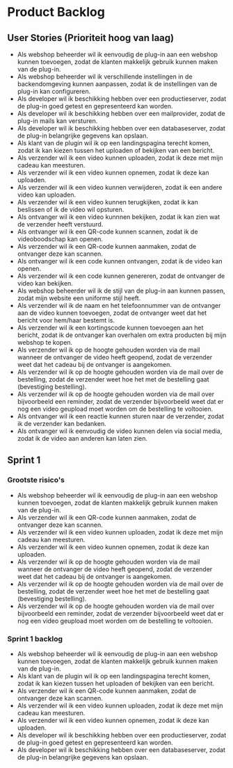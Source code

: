 # Product Backlog

## User Stories (Prioriteit hoog van laag)

* Als webshop beheerder wil ik eenvoudig de plug-in aan een webshop kunnen toevoegen, zodat de klanten makkelijk gebruik kunnen maken van de plug-in.
* Als webshop beheerder wil ik verschillende instellingen in de backendomgeving kunnen aanpassen, zodat ik de instellingen van de plug-in kan configureren.
* Als developer wil ik beschikking hebben over een productieserver, zodat de plug-in goed getest en gepresenteerd kan worden.
* Als developer wil ik beschikking hebben over een mailprovider, zodat de plug-in mails kan versturen.
* Als developer wil ik beschikking hebben over een databaseserver, zodat de plug-in belangrijke gegevens kan opslaan.
* Als klant van de plugin wil ik op een landingspagina terecht komen, zodat ik kan kiezen tussen het uploaden of bekijken van een bericht.
* Als verzender wil ik een video kunnen uploaden, zodat ik deze met mijn cadeau kan meesturen.
* Als verzender wil ik een video kunnen opnemen, zodat ik deze kan uploaden.
* Als verzender wil ik een video kunnen verwijderen, zodat ik een andere video kan uploaden.
* Als verzender wil ik een video kunnen terugkijken, zodat ik kan beslissen of ik de video wil opsturen.
* Als ontvanger wil ik een video kunnnen bekijken, zodat ik kan zien wat de verzender heeft verstuurd.
* Als ontvanger wil ik een QR-code kunnen scannen, zodat ik de videoboodschap kan openen.
* Als verzender wil ik een QR-code kunnen aanmaken, zodat de ontvanger deze kan scannen.
* Als ontvanger wil ik een code kunnen ontvangen, zodat ik de video kan openen.
* Als verzender wil ik een code kunnen genereren, zodat de ontvanger de video kan bekijken.
* Als webshop beheerder wil ik de stijl van de plug-in aan kunnen passen, zodat mijn website een uniforme stijl heeft.
* Als verzender wil ik de naam en het telefoonnummer van de ontvanger aan de video kunnen toevoegen, zodat de ontvanger weet dat het bericht voor hem/haar bestemt is.
* Als verzender wil ik een kortingscode kunnen toevoegen aan het bericht, zodat ik de ontvanger kan overhalen om extra producten bij mijn webshop te kopen.
* Als verzender wil ik op de hoogte gehouden worden via de mail wanneer de ontvanger de video heeft geopend, zodat de verzender weet dat het cadeau bij de ontvanger is aangekomen.
* Als verzender wil ik op de hoogte gehouden worden via de mail over de bestelling, zodat de verzender weet hoe het met de bestelling gaat (bevestiging bestelling).
* Als verzender wil ik op de hoogte gehouden worden via de mail over bijvoorbeeld een reminder, zodat de verzender bijvoorbeeld weet dat er nog een video geupload moet worden om de bestelling te voltooien.
* Als ontvanger wil ik een reactie kunnen sturen naar de verzender, zodat ik de verzender kan bedanken.
* Als ontvanger wil ik eenvoudig de video kunnen delen via social media, zodat ik de video aan anderen kan laten zien.

## Sprint 1

### Grootste risico's
* Als webshop beheerder wil ik eenvoudig de plug-in aan een webshop kunnen toevoegen, zodat de klanten makkelijk gebruik kunnen maken van de plug-in.
* Als verzender wil ik een QR-code kunnen aanmaken, zodat de ontvanger deze kan scannen.
* Als verzender wil ik een video kunnen uploaden, zodat ik deze met mijn cadeau kan meesturen.
* Als verzender wil ik een video kunnen opnemen, zodat ik deze kan uploaden.
* Als verzender wil ik op de hoogte gehouden worden via de mail wanneer de ontvanger de video heeft geopend, zodat de verzender weet dat het cadeau bij de ontvanger is aangekomen.
* Als verzender wil ik op de hoogte gehouden worden via de mail over de bestelling, zodat de verzender weet hoe het met de bestelling gaat (bevestiging bestelling).
* Als verzender wil ik op de hoogte gehouden worden via de mail over bijvoorbeeld een reminder, zodat de verzender bijvoorbeeld weet dat er nog een video geupload moet worden om de bestelling te voltooien.

### Sprint 1 backlog
* Als webshop beheerder wil ik eenvoudig de plug-in aan een webshop kunnen toevoegen, zodat de klanten makkelijk gebruik kunnen maken van de plug-in.
* Als klant van de plugin wil ik op een landingspagina terecht komen, zodat ik kan kiezen tussen het uploaden of bekijken van een bericht.
* Als verzender wil ik een QR-code kunnen aanmaken, zodat de ontvanger deze kan scannen.
* Als verzender wil ik een video kunnen uploaden, zodat ik deze met mijn cadeau kan meesturen.
* Als verzender wil ik een video kunnen opnemen, zodat ik deze kan uploaden.
* Als developer wil ik beschikking hebben over een productieserver, zodat de plug-in goed getest en gepresenteerd kan worden.
* Als developer wil ik beschikking hebben over een databaseserver, zodat de plug-in belangrijke gegevens kan opslaan.
